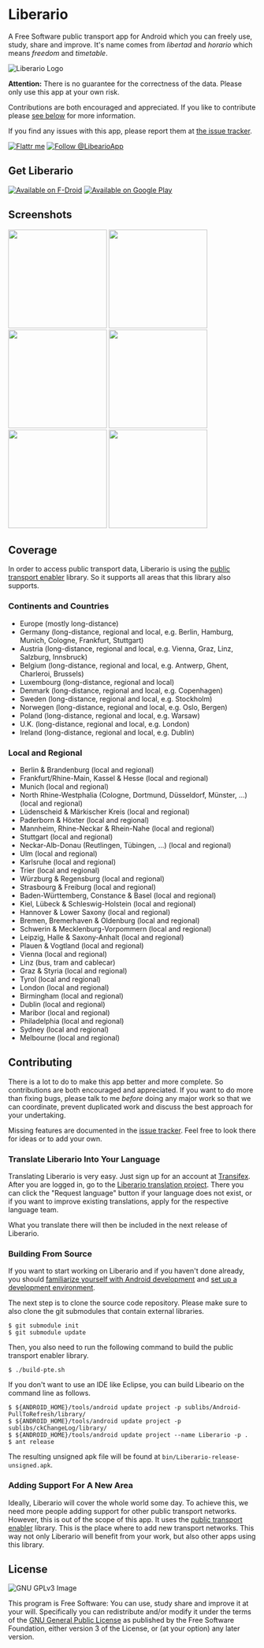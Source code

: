 Liberario
=========

A Free Software public transport app for Android which you can freely use, study, share and improve. It's name comes from *libertad* and *horario* which means *freedom* and *timetable*.

![Liberario Logo](/res/drawable-xhdpi/ic_launcher.png)

**Attention:** There is no guarantee for the correctness of the data. Please only use this app at your own risk.

Contributions are both encouraged and appreciated. If you like to contribute please [see below](#contributing) for more information.

If you find any issues with this app, please report them at [the issue tracker](https://github.com/grote/Liberario/issues).

[![Flattr me](https://api.flattr.com/button/flattr-badge-large.png)](https://flattr.com/thing/1921242)
[![Follow @LibearioApp](art/twitter.png)](https://twitter.com/LiberarioApp)

Get Liberario
-------------

[![Available on F-Droid](https://f-droid.org/wiki/images/c/c4/F-Droid-button_available-on.png)](https://f-droid.org/repository/browse/?fdid=de.grobox.liberario)
[![Available on Google Play](https://developer.android.com/images/brand/en_app_rgb_wo_45.png)](https://play.google.com/store/apps/details?id=de.grobox.liberario)

Screenshots
-----------
[<img src="art/screenshots/directions.png" width="200">](art/screenshots/directions.png)
[<img src="art/screenshots/trips.png" width="200">](art/screenshots/trips.png)
[<img src="art/screenshots/trip_details.png" width="200">](art/screenshots/trip_details.png)
[<img src="art/screenshots/favorite_trips.png" width="200">](art/screenshots/favorite_trips.png)
[<img src="art/screenshots/stations.png" width="200">](art/screenshots/stations.png)
[<img src="art/screenshots/nearby_stations.png" width="200">](art/screenshots/nearby_stations.png)


Coverage
--------

In order to access public transport data, Liberario is using the [public transport enabler](http://code.google.com/p/public-transport-enabler/) library. So it supports all areas that this library also supports.

### Continents and Countries ###

* Europe (mostly long-distance)
* Germany (long-distance, regional and local, e.g. Berlin, Hamburg, Munich, Cologne, Frankfurt, Stuttgart)
* Austria (long-distance, regional and local, e.g. Vienna, Graz, Linz, Salzburg, Innsbruck)
* Belgium (long-distance, regional and local, e.g. Antwerp, Ghent, Charleroi, Brussels)
* Luxembourg (long-distance, regional and local)
* Denmark (long-distance, regional and local, e.g. Copenhagen)
* Sweden (long-distance, regional and local, e.g. Stockholm)
* Norwegen (long-distance, regional and local, e.g. Oslo, Bergen)
* Poland (long-distance, regional and local, e.g. Warsaw)
* U.K. (long-distance, regional and local, e.g. London)
* Ireland (long-distance, regional and local, e.g. Dublin)

### Local and Regional ###

* Berlin & Brandenburg (local and regional)
* Frankfurt/Rhine-Main, Kassel & Hesse (local and regional)
* Munich (local and regional)
* North Rhine-Westphalia (Cologne, Dortmund, Düsseldorf, Münster, ...) (local and regional)
* Lüdenscheid & Märkischer Kreis (local and regional)
* Paderborn & Höxter (local and regional)
* Mannheim, Rhine-Neckar & Rhein-Nahe (local and regional)
* Stuttgart (local and regional)
* Neckar-Alb-Donau (Reutlingen, Tübingen, ...) (local and regional)
* Ulm (local and regional)
* Karlsruhe (local and regional)
* Trier (local and regional)
* Würzburg & Regensburg (local and regional)
* Strasbourg & Freiburg (local and regional)
* Baden-Württemberg, Constance & Basel (local and regional)
* Kiel, Lübeck & Schleswig-Holstein (local and regional)
* Hannover & Lower Saxony (local and regional)
* Bremen, Bremerhaven & Oldenburg (local and regional)
* Schwerin & Mecklenburg-Vorpommern (local and regional)
* Leipzig, Halle & Saxony-Anhalt (local and regional)
* Plauen & Vogtland (local and regional)
* Vienna (local and regional)
* Linz (bus, tram and cablecar)
* Graz & Styria (local and regional)
* Tyrol (local and regional)
* London (local and regional)
* Birmingham (local and regional)
* Dublin (local and regional)
* Maribor (local and regional)
* Philadelphia (local and regional)
* Sydney (local and regional)
* Melbourne (local and regional)


Contributing
------------

There is a lot to do to make this app better and more complete. So contributions are both encouraged and appreciated. If you want to do more than fixing bugs, please talk to me *before* doing any major work so that we can coordinate, prevent duplicated work and discuss the best approach for your undertaking.

Missing features are documented in the [issue tracker](https://github.com/grote/Liberario/issues?labels=enhancement&state=open). Feel free to look there for ideas or to add your own.

### Translate Liberario Into Your Language ###

Translating Liberario is very easy. Just sign up for an account at [Transifex](https://www.transifex.com). After you are logged in, go to the [Liberario translation project](https://www.transifex.com/projects/p/liberario/). There you can click the "Request language" button if your language does not exist, or if you want to improve existing translations, apply for the respective language team.

What you translate there will then be included in the next release of Liberario.

### Building From Source ###

If you want to start working on Liberario and if you haven't done already, you should [familiarize yourself with Android development](https://developer.android.com/training/basics/firstapp/index.html) and [set up a development environment](https://developer.android.com/sdk/index.html).

The next step is to clone the source code repository. Please make sure to also clone the git submodules that contain external libraries.

    $ git submodule init
    $ git submodule update

Then, you also need to run the following command to build the public transport enabler library.

    $ ./build-pte.sh

If you don't want to use an IDE like Eclipse, you can build Libeario on the command line as follows.

    $ ${ANDROID_HOME}/tools/android update project -p sublibs/Android-PullToRefresh/library/
    $ ${ANDROID_HOME}/tools/android update project -p sublibs/ckChangeLog/library/
    $ ${ANDROID_HOME}/tools/android update project --name Liberario -p .
    $ ant release

The resulting unsigned apk file will be found at `bin/Liberario-release-unsigned.apk`.


### Adding Support For A New Area ###

Ideally, Liberario will cover the whole world some day. To achieve this, we need more people adding support for other public transport networks. However, this is out of the scope of this app. It uses the [public transport enabler](http://code.google.com/p/public-transport-enabler/) library. This is the place where to add new transport networks. This way not only Liberario will benefit from your work, but also other apps using this library.


License
-------

![GNU GPLv3 Image](https://www.gnu.org/graphics/gplv3-127x51.png)

This program is Free Software: You can use, study share and improve it at your
will. Specifically you can redistribute and/or modify it under the terms of the
[GNU General Public License](https://www.gnu.org/licenses/gpl.html) as
published by the Free Software Foundation, either version 3 of the License, or
(at your option) any later version.
